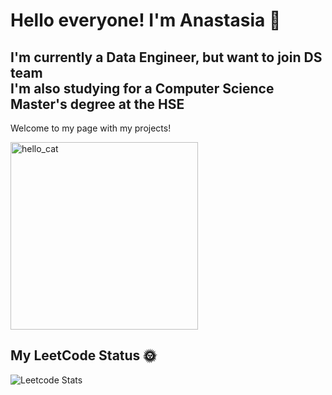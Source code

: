# Hello everyone! I'm Anastasia 🌺
## I'm currently a Data Engineer, but want to join DS team <br/> I'm also studying for a Computer Science Master's degree at the HSE 
Welcome to my page with my projects!

 <img src="https://animals.pibig.info/uploads/posts/2023-04/1681427166_animals-pibig-info-p-mura-koshka-zhivotnie-krasivo-80.jpg" alt="hello_cat" width="300" height="300"> 

## My LeetCode Status 🌞
![Leetcode Stats](https://leetcode.card.workers.dev/AnDore21?ext=heatmap)
